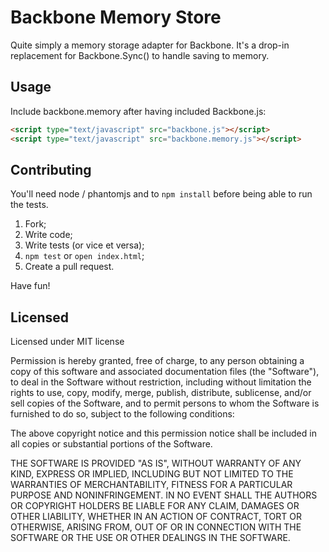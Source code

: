 # Backbone Memory Store

Quite simply a memory storage adapter for Backbone. It's a drop-in replacement for Backbone.Sync() to handle saving to memory.

## Usage

Include backbone.memory after having included Backbone.js:

```html
<script type="text/javascript" src="backbone.js"></script>
<script type="text/javascript" src="backbone.memory.js"></script>
```

## Contributing

You'll need node / phantomjs and to `npm install` before being able to run the tests.

1. Fork;
2. Write code;
3. Write tests (or vice et versa);
4. `npm test` or `open index.html`;
6. Create a pull request.

Have fun!


## Licensed

Licensed under MIT license

Permission is hereby granted, free of charge, to any person obtaining
a copy of this software and associated documentation files (the
"Software"), to deal in the Software without restriction, including
without limitation the rights to use, copy, modify, merge, publish,
distribute, sublicense, and/or sell copies of the Software, and to
permit persons to whom the Software is furnished to do so, subject to
the following conditions:

The above copyright notice and this permission notice shall be
included in all copies or substantial portions of the Software.

THE SOFTWARE IS PROVIDED "AS IS", WITHOUT WARRANTY OF ANY KIND,
EXPRESS OR IMPLIED, INCLUDING BUT NOT LIMITED TO THE WARRANTIES OF
MERCHANTABILITY, FITNESS FOR A PARTICULAR PURPOSE AND
NONINFRINGEMENT. IN NO EVENT SHALL THE AUTHORS OR COPYRIGHT HOLDERS BE
LIABLE FOR ANY CLAIM, DAMAGES OR OTHER LIABILITY, WHETHER IN AN ACTION
OF CONTRACT, TORT OR OTHERWISE, ARISING FROM, OUT OF OR IN CONNECTION
WITH THE SOFTWARE OR THE USE OR OTHER DEALINGS IN THE SOFTWARE.